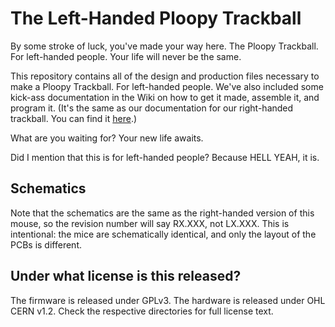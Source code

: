 # The Left-Handed Ploopy Trackball

By some stroke of luck, you've made your way here. The Ploopy Trackball. For left-handed people. Your life will never be the same.

This repository contains all of the design and production files necessary to make a Ploopy Trackball. For left-handed people. We've also included some kick-ass documentation in the Wiki on how to get it made, assemble it, and program it. (It's the same as our documentation for our right-handed trackball. You can find it [here](https://github.com/ploopyco/mouse/wiki).)

What are you waiting for? Your new life awaits.

Did I mention that this is for left-handed people? Because HELL YEAH, it is.

## Schematics

Note that the schematics are the same as the right-handed version of this mouse, so the revision number will say RX.XXX, not LX.XXX. This is intentional: the mice are schematically identical, and only the layout of the PCBs is different.

## Under what license is this released?

The firmware is released under GPLv3. The hardware is released under OHL CERN v1.2. Check the respective directories for full license text.
